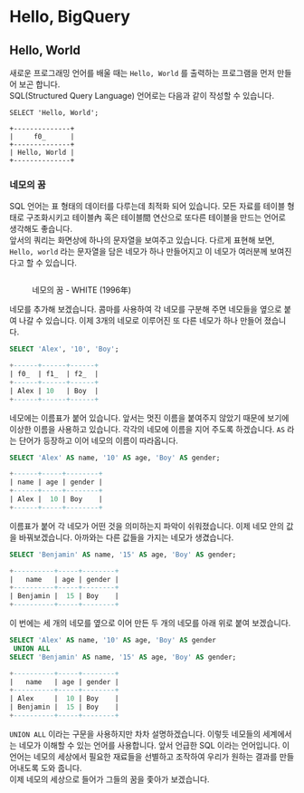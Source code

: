 # Hello, BigQuery

## Hello, World

새로운 프로그래밍 언어를 배울 때는 `Hello, World` 를 출력하는 프로그램을 먼저 만들어 보곤 합니다.  
SQL(Structured Query Language) 언어로는 다음과 같이 작성할 수 있습니다.

```
SELECT 'Hello, World';

+--------------+
|     f0_      |
+--------------+
| Hello, World |
+--------------+
```

### 네모의 꿈

SQL 언어는 표 형태의 데이터를 다루는데 최적화 되어 있습니다.  모든 자료를 테이블 형태로 구조화시키고 테이블內 혹은 테이블間 연산으로 또다른 테이블을 만드는 언어로 생각해도 좋습니다.  
앞서의 쿼리는 화면상에 하나의 문자열을 보여주고 있습니다.  다르게 표현해 보면,  `Hello, world` 라는 문자열을 담은 네모가 하나 만들어지고 이 네모가 여러분께 보여진다고 할 수 있습니다.

<figure><img src="https://ojsfile.ohmynews.com/STD_IMG_FILE/2010/0803/IE001222229_STD.jpg" alt=""><figcaption><p>네모의 꿈 - WHITE (1996年)</p></figcaption></figure>

​네모를 추가해 보겠습니다. 콤마를 사용하여 각 네모를 구분해 주면 네모들을 옆으로 붙여 나갈 수 있습니다.  이제 3개의 네모로 이루어진 또 다른 네모가 하나 만들어 졌습니다.

```sql
SELECT 'Alex', '10', 'Boy';

+------+------+------+
| f0_  | f1_  | f2_  |
+------+------+------+
| Alex | 10   | Boy  |
+------+------+------+
```

네모에는 이름표가 붙어 있습니다. 앞서는 멋진 이름을 붙여주지 않았기 때문에 보기에 이상한 이름을 사용하고 있습니다. 각각의 네모에 이름을 지어 주도록 하겠습니다. `AS` 라는 단어가 등장하고 이어 네모의 이름이 따라옵니다.

```sql
SELECT 'Alex' AS name, '10' AS age, 'Boy' AS gender;

+------+-----+--------+
| name | age | gender |
+------+-----+--------+
| Alex |  10 | Boy    |
+------+-----+--------+
```

이름표가 붙어 각 네모가 어떤 것을 의미하는지 파악이 쉬워졌습니다. 이제 네모 안의 값을 바꿔보겠습니다. 아까와는 다른 값들을 가지는 네모가 생겼습니다.

```sql
SELECT 'Benjamin' AS name, '15' AS age, 'Boy' AS gender;

+----------+-----+--------+
|   name   | age | gender |
+----------+-----+--------+
| Benjamin |  15 | Boy    |
+----------+-----+--------+
```

이 번에는 세 개의 네모를 옆으로 이어 만든 두 개의 네모를 아래 위로 붙여 보겠습니다.

```sql
SELECT 'Alex' AS name, '10' AS age, 'Boy' AS gender
 UNION ALL
SELECT 'Benjamin' AS name, '15' AS age, 'Boy' AS gender;

+----------+-----+--------+
|   name   | age | gender |
+----------+-----+--------+
| Alex     |  10 | Boy    |
| Benjamin |  15 | Boy    |
+----------+-----+--------+
```

`UNION ALL` 이라는 구문을 사용하지만 차차 설명하겠습니다. 이렇듯 네모들의 세계에서는 네모가 이해할 수 있는 언어를 사용합니다. 앞서 언급한 SQL 이라는 언어입니다. 이 언어는 네모의 세상에서 필요한 재료들을 선별하고 조작하여 우리가 원하는 결과를 만들어내도록 도와 줍니다.  
이제 네모의 세상으로 들어가 그들의 꿈을 좇아가 보겠습니다.
